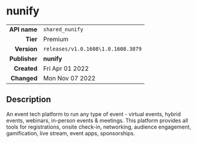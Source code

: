 # nunify
| | |
|-:|-|
|**API name**|`shared_nunify`|
|**Tier**|Premium|
|**Version**|`releases/v1.0.1608\1.0.1608.3079`|
|**Publisher**|**nunify**|
|**Created**|Fri Apr 01 2022|
|**Changed**|Mon Nov 07 2022|

## Description
An event tech platform to run any type of event - virtual events, hybrid events, webinars, in-person events & meetings. This platform provides all tools  for registrations, onsite check-in, networking, audience engagement, gamification, live stream, event apps, sponsorships.
